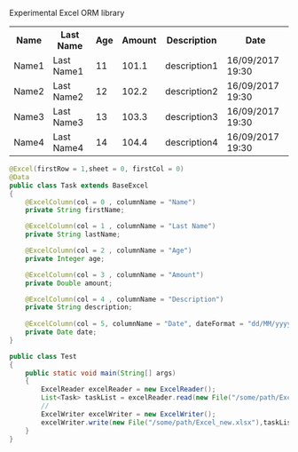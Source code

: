 Experimental Excel ORM library

<table>
  <tr>
    <th>Name</th>
    <th>Last Name</th>
    <th>Age</th>
    <th>Amount</th>
    <th>Description</th>
    <th>Date</th>
  </tr>
  <tr>
    <td>Name1</td>
    <td>Last Name1</td>
    <td>11</td>
    <td>101.1</td>
    <td>description1</td>
    <td>16/09/2017 19:30</td>
  </tr>
  <tr>
    <td>Name2</td>
    <td>Last Name2</td>
    <td>12</td>
    <td>102.2</td>
    <td>description2</td>
    <td>16/09/2017 19:30</td>
  </tr>
  <tr>
    <td>Name3</td>
    <td>Last Name3</td>
    <td>13</td>
    <td>103.3</td>
    <td>description3</td>
    <td>16/09/2017 19:30</td>
  </tr>
  <tr>
    <td>Name4</td>
    <td>Last Name4</td>
    <td>14</td>
    <td>104.4</td>
    <td>description4</td>
    <td>16/09/2017 19:30</td>
  </tr>
</table>


```java
@Excel(firstRow = 1,sheet = 0, firstCol = 0)
@Data
public class Task extends BaseExcel
{
    @ExcelColumn(col = 0 , columnName = "Name")
    private String firstName;

    @ExcelColumn(col = 1 , columnName = "Last Name")
    private String lastName;

    @ExcelColumn(col = 2 , columnName = "Age")
    private Integer age;

    @ExcelColumn(col = 3 , columnName = "Amount")
    private Double amount;

    @ExcelColumn(col = 4 , columnName = "Description")
    private String description;
    
    @ExcelColumn(col = 5, columnName = "Date", dateFormat = "dd/MM/yyyy HH:mm")
    private Date date;
}
```

```java
public class Test
{
    public static void main(String[] args)
    {
        ExcelReader excelReader = new ExcelReader();
        List<Task> taskList = excelReader.read(new File("/some/path/Excel.xlsx"), Task.class);
        //
        ExcelWriter excelWriter = new ExcelWriter();
        excelWriter.write(new File("/some/path/Excel_new.xlsx"),taskList,Task.class);
    }
}
```